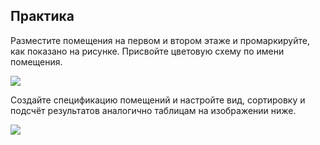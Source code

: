 ## Практика

Разместите помещения на первом и втором этаже и промаркируйте, как показано на рисунке. Присвойте цветовую схему по имени помещения.

![](/img/RVS_18/1670245362_block-3-praktika-rooms-1.jpg)

Создайте спецификацию помещений и настройте вид, сортировку и подсчёт результатов аналогично таблицам на изображении ниже.

![](/img/RVS_18/1670245386_block-3-praktika-rooms-2-1.jpg)
